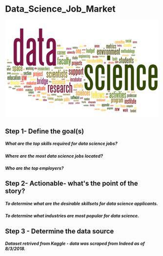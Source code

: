 # Data_Science_Job_Market

![Data Science](Images/data_science_poster.png)

## Step 1- Define the goal(s)

  ##### What are the top skills required for data science jobs?

  ##### Where are the most data science jobs located?    

  ##### Who are the top employers?


## Step 2- Actionable- what's the point of the story?

  ##### To determine what are the desirable skillsets for data science applicants.

  ##### To determine what industries are most popular for data science.


## Step 3 - Determine the data source

  ##### Dataset retrived from Kaggle - data was scraped from Indeed as of 8/3/2018.

